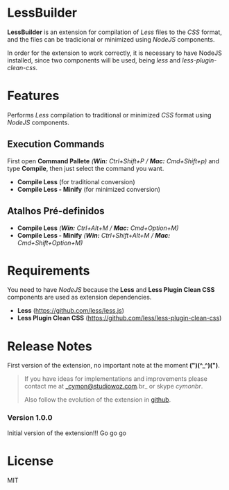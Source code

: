 # LessBuilder

**LessBuilder** is an extension for compilation of _Less_ files to the _CSS_ format, and the files can be tradicional or minimized using _NodeJS_ components.

In order for the extension to work correctly, it is necessary to have NodeJS installed, since two components will be used, being _less_ and _less-plugin-clean-css_.

# Features

Performs _Less_ compilation to traditional or minimized _CSS_ format using _NodeJS_ components.


## Execution Commands
First open **Command Pallete** _(**Win:** Ctrl+Shift+P / **Mac:** Cmd+Shift+p)_ and type **Compile**, then just select the command you want.
* **Compile Less** (for traditional conversion)
* **Compile Less - Minify** (for minimized conversion)

## Atalhos Pré-definidos
* **Compile Less** _(**Win:** Ctrl+Alt+M / **Mac:** Cmd+Option+M)_
* **Compile Less - Minify** _(**Win:** Ctrl+Shift+Alt+M / **Mac:** Cmd+Shift+Option+M)_

# Requirements

You need to have _NodeJS_ because the **Less** and **Less Plugin Clean CSS** components are used as extension dependencies.

* **Less** (https://github.com/less/less.js)
* **Less Plugin Clean CSS** (https://github.com/less/less-plugin-clean-css)

# Release Notes

First version of the extension, no important note at the moment **(")(^_^)(")**.

>If you have ideas for implementations and improvements please contact me at _cymon@studiowoz.com.br_ or skype _cymonbr_.
>
>Also follow the evolution of the extension in [github](https://github.com/cymonbr/LessBuilder-VSCode).

### Version 1.0.0

Initial version of the extension!!! Go go go

# License

MIT
